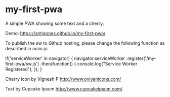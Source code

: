 # my-first-pwa

A simple PWA showing some text and a cherry.

Demo: https://antigones.github.io/my-first-pwa/

To publish the sw to Github hosting, please change the following function as described in main.js:

if('serviceWorker' in navigator) {
	navigator.serviceWorker
		.register('/my-first-pwa/sw.js')
		.then(function() { console.log("Service Worker Registered"); });
}

Cherry icon by Vignesh P http://www.oviyanicons.com/

Text by Cupcake Ipsum​ http://www.cupcakeipsum.com/

